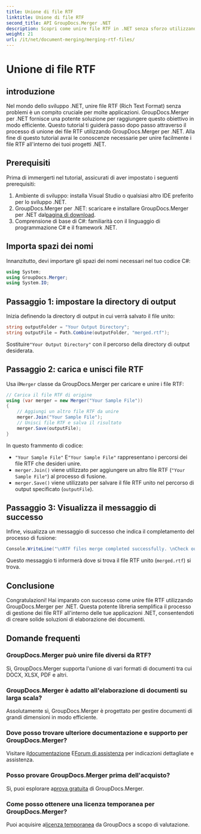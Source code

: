```yaml
---
title: Unione di file RTF
linktitle: Unione di file RTF
second_title: API GroupDocs.Merger .NET
description: Scopri come unire file RTF in .NET senza sforzo utilizzando GroupDocs.Merger per un'elaborazione dei documenti senza interruzioni.
weight: 21
url: /it/net/document-merging/merging-rtf-files/
---
```


# Unione di file RTF

## introduzione
Nel mondo dello sviluppo .NET, unire file RTF (Rich Text Format) senza problemi è un compito cruciale per molte applicazioni. GroupDocs.Merger per .NET fornisce una potente soluzione per raggiungere questo obiettivo in modo efficiente. Questo tutorial ti guiderà passo dopo passo attraverso il processo di unione dei file RTF utilizzando GroupDocs.Merger per .NET. Alla fine di questo tutorial avrai le conoscenze necessarie per unire facilmente i file RTF all'interno dei tuoi progetti .NET.
## Prerequisiti
Prima di immergerti nel tutorial, assicurati di aver impostato i seguenti prerequisiti:
1. Ambiente di sviluppo: installa Visual Studio o qualsiasi altro IDE preferito per lo sviluppo .NET.
2.  GroupDocs.Merger per .NET: scaricare e installare GroupDocs.Merger per .NET dal[pagina di download](https://releases.groupdocs.com/merger/net/).
3. Comprensione di base di C#: familiarità con il linguaggio di programmazione C# e il framework .NET.

## Importa spazi dei nomi
Innanzitutto, devi importare gli spazi dei nomi necessari nel tuo codice C#:
```csharp
using System; 
using GroupDocs.Merger;
using System.IO;
```
## Passaggio 1: impostare la directory di output
Inizia definendo la directory di output in cui verrà salvato il file unito:
```csharp
string outputFolder = "Your Output Directory";
string outputFile = Path.Combine(outputFolder, "merged.rtf");
```
 Sostituire`"Your Output Directory"` con il percorso della directory di output desiderata.
## Passaggio 2: carica e unisci file RTF
 Usa il`Merger` classe da GroupDocs.Merger per caricare e unire i file RTF:
```csharp
// Carica il file RTF di origine
using (var merger = new Merger("Your Sample File"))
{
    // Aggiungi un altro file RTF da unire
    merger.Join("Your Sample File");
    // Unisci file RTF e salva il risultato
    merger.Save(outputFile);
}
```
In questo frammento di codice:
- `"Your Sample File"` E`"Your Sample File"` rappresentano i percorsi dei file RTF che desideri unire.
- `merger.Join()` viene utilizzato per aggiungere un altro file RTF (`"Your Sample File"`) al processo di fusione.
- `merger.Save()` viene utilizzato per salvare il file RTF unito nel percorso di output specificato (`outputFile`).
## Passaggio 3: Visualizza il messaggio di successo
Infine, visualizza un messaggio di successo che indica il completamento del processo di fusione:
```csharp
Console.WriteLine("\nRTF files merge completed successfully. \nCheck output in {0}", outputFolder);
```
Questo messaggio ti informerà dove si trova il file RTF unito (`merged.rtf`) si trova.

## Conclusione
Congratulazioni! Hai imparato con successo come unire file RTF utilizzando GroupDocs.Merger per .NET. Questa potente libreria semplifica il processo di gestione dei file RTF all'interno delle tue applicazioni .NET, consentendoti di creare solide soluzioni di elaborazione dei documenti.

## Domande frequenti
### GroupDocs.Merger può unire file diversi da RTF?
Sì, GroupDocs.Merger supporta l'unione di vari formati di documenti tra cui DOCX, XLSX, PDF e altri.
### GroupDocs.Merger è adatto all'elaborazione di documenti su larga scala?
Assolutamente sì, GroupDocs.Merger è progettato per gestire documenti di grandi dimensioni in modo efficiente.
### Dove posso trovare ulteriore documentazione e supporto per GroupDocs.Merger?
 Visitare il[documentazione](https://tutorials.groupdocs.com/merger/net/) E[Forum di assistenza](https://forum.groupdocs.com/c/merger/32) per indicazioni dettagliate e assistenza.
### Posso provare GroupDocs.Merger prima dell'acquisto?
 Sì, puoi esplorare a[prova gratuita](https://releases.groupdocs.com/) di GroupDocs.Merger.
### Come posso ottenere una licenza temporanea per GroupDocs.Merger?
 Puoi acquisire a[licenza temporanea](https://purchase.groupdocs.com/temporary-license/) da GroupDocs a scopo di valutazione.